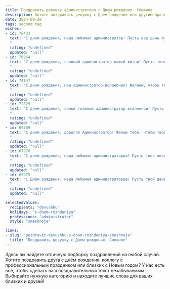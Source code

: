 ```yaml
---
title: Поздравить девушку администратора c Днем рождения. Смешное
description: Хотите поздравить девушку c Днем рождения или другим праздником? Наш ИИ создаст незабываемое поздравление, а вы обязательно выделитесь среди других.  
date: 2024-09-20
tags: second tag
wishes:
- id: 78433
  text: "С днем рождения, наша любимая администратор! Пусть ваш день будет таким же ярким и многозадачным, как ваш рабочий день, но без бесконечных очередей и нервных клиентов! 😜
  "
  rating: "undefined"
  updated: "null"
- id: 76964
  text: "С днем рождения, главный администратор нашей жизни! Пусть твоя жизнь будет такой же упорядоченной, как твой рабочий день, и такой же красочной, как твои яркие решения! 😜
  "
  rating: "undefined"
  updated: "null"
- id: 74147
  text: "С днем рождения, наш администратор-волшебник! Желаем, чтобы твоя жизнь была такой же упорядоченной и идеально организованной, как твой рабочий стол, – с постоянным доступом к кофе и бесконечным запасом улыбок! 😉
  "
  rating: "undefined"
  updated: "null"
- id: 72829
  text: "С днем рождения, самый главный администратор вселенной! Пусть твой день рождения будет настолько же продуктивным, как твой рабочий день, только вместо задач - тортики и шампанское! 🎉🎂🥂
  "
  rating: "undefined"
  updated: "null"
- id: 69769
  text: "С днем рождения, дорогая Администратор! Желаю тебе, чтобы твой рабочий день был таким же ярким и насыщенным, как твой праздничный торт, и чтобы все пользователи были в восторге от твоей работы, как от нового сезона любимого сериала! 🎉
  "
  rating: "undefined"
  updated: "null"
- id: 67976
  text: "С днем рождения, наша любимая администраторша! Пусть твоя жизнь будет такой же организованной, как твоя работа, за исключением, конечно, бесконечных очередей и капризных клиентов! 😜
  "
  rating: "undefined"
  updated: "null"
- id: 67975
  text: "С Днём рождения, наша любимая администраторша! Пусть твой день рождения будет таким же упорядоченным, как твой рабочий день, но в сто раз веселее! 🎉  И помни, что сегодня ты можешь нарушать все правила, кроме правила хорошего настроения! 😉
  "
  rating: "undefined"
  updated: "null"

selectedValues:
  recipients: "devushku"
  holidays: "s-dnem-rozhdeniya"
  professions: "administrator"
  style: "smeshnoje"

links:
- slug: "pozdravit-devushku-s-dnem-rozhdeniya-smeshnoje"
  title: "Поздравить девушку c Днем рождения. Смешное"
---
```


Здесь вы найдете отличную подборку поздравлений на любой случай. 
Хотите поздравить друга с днём рождения, коллегу с профессиональным праздником или близких с Новым годом? У нас есть всё, чтобы сделать ваш поздравительный текст незабываемым. Выбирайте нужную категорию и находите лучшие слова для ваших близких и друзей!
